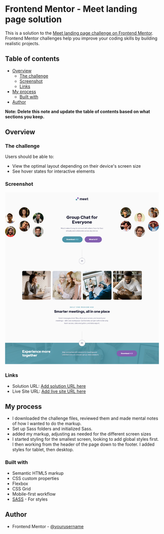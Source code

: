 # Frontend Mentor - Meet landing page solution

This is a solution to the [Meet landing page challenge on Frontend Mentor](https://www.frontendmentor.io/challenges/meet-landing-page-rbTDS6OUR). Frontend Mentor challenges help you improve your coding skills by building realistic projects.

## Table of contents

- [Overview](#overview)
  - [The challenge](#the-challenge)
  - [Screenshot](#screenshot)
  - [Links](#links)
- [My process](#my-process)
  - [Built with](#built-with)
- [Author](#author)

**Note: Delete this note and update the table of contents based on what sections you keep.**

## Overview

### The challenge

Users should be able to:

- View the optimal layout depending on their device's screen size
- See hover states for interactive elements

### Screenshot

![](./meet-landing-page-screenshot.png)

### Links

- Solution URL: [Add solution URL here](https://your-solution-url.com)
- Live Site URL: [Add live site URL here](https://your-live-site-url.com)

## My process

- I downloaded the challenge files, reviewed them and made mental notes of how I wanted to do the markup.
- Set up Sass folders and initialized Sass.
- added my markup, adjusting as needed for the different screen sizes
- I started styling for the smallest screen, looking to add global styles first. I then working from the header of the page down to the footer. I added styles for tablet, then desktop.

### Built with

- Semantic HTML5 markup
- CSS custom properties
- Flexbox
- CSS Grid
- Mobile-first workflow
- [SASS](https://sass-lang.com/) - For styles

## Author

- Frontend Mentor - [@yourusername](https://www.frontendmentor.io/profile/ldg)
